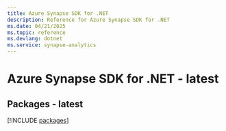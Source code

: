 ```yaml
---
title: Azure Synapse SDK for .NET
description: Reference for Azure Synapse SDK for .NET
ms.date: 04/21/2025
ms.topic: reference
ms.devlang: dotnet
ms.service: synapse-analytics
---
```

# Azure Synapse SDK for .NET - latest
## Packages - latest
[!INCLUDE [packages](synapse-index.md)]